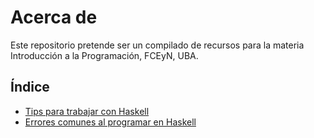 # Acerca de
Este repositorio pretende ser un compilado de recursos para la materia Introducción a la Programación, FCEyN, UBA.

## Índice
- [Tips para trabajar con Haskell](https://github.com/tcaballero/intro-programacion/tree/main/tips#readme)
- [Errores comunes al programar en Haskell](https://github.com/tcaballero/intro-programacion/blob/main/errores-comunes-haskell.md)
